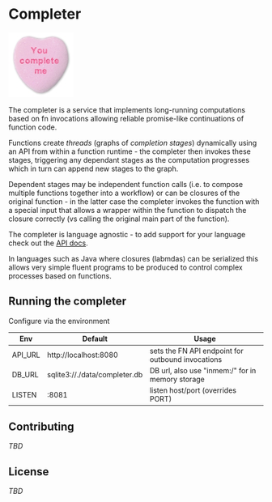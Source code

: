 # Completer

![logo: you complete me!](logo.jpg) 

The completer is a service that implements long-running computations based on fn invocations allowing reliable promise-like continuations of function code. 

Functions create *threads* (graphs of *completion stages*) dynamically using an API from within a function runtime - the completer then invokes these stages, triggering any dependant stages as the computation progresses which in turn can append new stages to the graph.

Dependent stages may be independent function calls (i.e. to compose multiple functions together into a workflow) or can be closures of the original function - in the latter case the completer invokes the function with a special input that allows a wrapper within the function to dispatch the closure correctly (vs calling the original main part of the function). 

The completer is language agnostic - to add support for your language check out the [API docs](docs/API.md). 

In languages such as Java where closures (labmdas) can be serialized this allows very simple fluent programs to be produced to control complex processes based on functions. 



## Running the completer 
Configure via the environment 

| Env | Default | Usage |
| --- | --- | --- |
| API_URL | http://localhost:8080 | sets the FN API endpoint for outbound invocations | 
| DB_URL | sqlite3://./data/completer.db | DB url, also use "inmem:/" for in memory storage |
| LISTEN |  :8081 | listen host/port (overrides PORT)  |



## Contributing 

*TBD* 

## License 
*TBD* 



